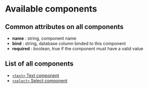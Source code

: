 # Available components

## Common attributes on all components

- **name** : string, component name
- **bind** : string, database column binded to this component
- **required** : boolean, true if the component must have a valid value

## List of all components

- [`<text>` Text component](./text.md)
- [`<select>` Select component](./select.md)
